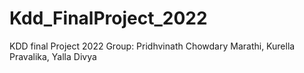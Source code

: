 # Kdd_FinalProject_2022
KDD final Project 2022 Group: Pridhvinath Chowdary Marathi, Kurella Pravalika, Yalla Divya
